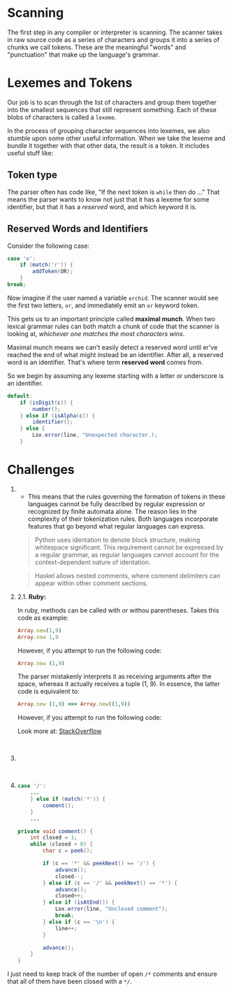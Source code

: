 # Scanning

The first step in any compiler or interpreter is scanning. The scanner takes in raw source code as a series of characters and groups it into a series of chunks we call tokens. These are the meaningful "words" and "punctuation" that make up the language's grammar.

# Lexemes and Tokens

Our job is to scan through the list of characters and group them together into the smallest sequences that still represent something. Each of these blobs of characters is called a `lexeme`.

In the process of grouping character sequences into lexemes, we also stumble upon some other useful information. When we take the lexeme and bundle it together with that other data, the result is a token. It includes useful stuff like:

## Token type

The parser often has code like, "If the next token is `while` then do ..." That means the parser wants to know not just that it has a lexeme for some identifier, but that it has a _reserved_ word, and which keyword it is.

## Reserved Words and Identifiers

Consider the following case:

```java
case 'o':
    if (match('r')) {
        addToken(OR);
    }
break;
```

Now imagine if the user named a variable `orchid`. The scanner would see the first two letters, `or`, and immediately emit an `or` keyword token.

This gets us to an important principle called **maximal munch**. When two lexical grammar rules can both match a chunk of code that the scanner is looking at, _whichever one matches the most characters wins_.

Maximal munch means we can't easily detect a reserved word until er've reached the end of what might instead be an identifier. After all, a reserved word is an identifier. That's where term **reserved word** comes from.

So we begin by assuming any lexeme starting with a letter or underscore is an identifier.

```java
default:
    if (isDigit(c)) {
        number();
    } else if (isAlpha(c)) {
        identifier();
    } else {
        Lox.error(line, "Unexpected character.);
    }
```

# Challenges

1.  - This means that the rules governing the formation of tokens in these languages cannot be fully described by regular expression or recognized by finite automata alone. The reason lies in the complexity of their tokenization rules. Both languages incorporate features that go beyond what regular languages can express.
      <br />

    > Python uses identation to denote block structure, making whitespace significant. This requirement cannot be expressed by a regular grammar, as regular languages cannot account for the context-dependent nature of identation.

    > Haskel allows nested comments, where comment delimiters can appear within other comment sections.

2.  2.1. **Ruby:**

    In ruby, methods can be called with or withou parentheses. Takes this code as example:

    ```rb
    Array.new(1,9)
    Array.new 1,9
    ```

    However, if you attempt to run the following code:

    ```rb
    Array.new (1,9)
    ```

    The parser mistakenly interprets it as receiving arguments after the space, whereas it actually receives a tuple (1, 9). In essence, the latter code is equivalent to:

    ```rb
    Array.new (1,9) <=> Array.new((1,9))
    ```

    However, if you attempt to run the following code:

    Look more at: [StackOverflow](https://stackoverflow.com/questions/26480823/why-does-white-space-affect-ruby-function-calls)

<br />

3.

<br />

4.  ```java
    case '/':
        ...
        } else if (match('*')) {
            comment();
        }
        ...
    ```

    ```java
    private void comment() {
        int closed = 1;
        while (closed > 0) {
            char c = peek();

            if (c == '*' && peekNext() == '/') {
                advance();
                closed--;
            } else if (c == '/' && peekNext() == '*') {
                advance();
                closed++;
            } else if (isAtEnd()) {
                Lox.error(line, "Unclosed comment");
                break;
            } else if (c == '\n') {
                line++;
            }

            advance();
        }
    }
    ```

I just need to keep track of the number of open `/*` comments and ensure that all of them have been closed with a `*/`.
